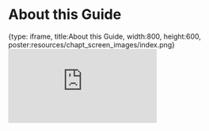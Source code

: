 # About this Guide
 
{type: iframe, title:About this Guide, width:800, height:600, poster:resources/chapt_screen_images/index.png}
![](https://hutchdatascience.org/FH_WDL101_Cromwell/no_toc/index.html)
 

 

